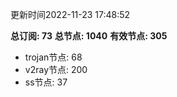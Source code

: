 更新时间2022-11-23 17:48:52

**总订阅: 73**
**总节点: 1040**
**有效节点: 305**
- trojan节点: 68
- v2ray节点: 200
- ss节点: 37
